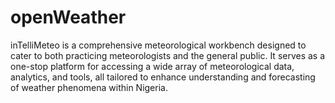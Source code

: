 # openWeather
inTelliMeteo is a comprehensive meteorological workbench designed to cater to both practicing meteorologists and the general public. It serves as a one-stop platform for accessing a wide array of meteorological data, analytics, and tools, all tailored to enhance understanding and forecasting of weather phenomena within Nigeria.
